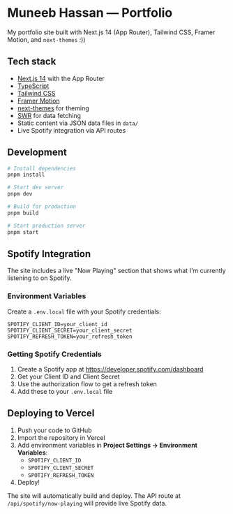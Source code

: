 # Muneeb Hassan — Portfolio

My portfolio site built with Next.js 14 (App Router), Tailwind CSS, Framer Motion, and `next-themes` :))

## Tech stack

- [Next.js 14](https://nextjs.org/) with the App Router
- [TypeScript](https://www.typescriptlang.org/)
- [Tailwind CSS](https://tailwindcss.com/)
- [Framer Motion](https://www.framer.com/motion/)
- [next-themes](https://github.com/pacocoursey/next-themes) for theming
- [SWR](https://swr.vercel.app/) for data fetching
- Static content via JSON data files in `data/`
- Live Spotify integration via API routes

## Development

```bash
# Install dependencies
pnpm install

# Start dev server
pnpm dev

# Build for production
pnpm build

# Start production server
pnpm start
```

## Spotify Integration

The site includes a live "Now Playing" section that shows what I'm currently listening to on Spotify.

### Environment Variables

Create a `.env.local` file with your Spotify credentials:

```env
SPOTIFY_CLIENT_ID=your_client_id
SPOTIFY_CLIENT_SECRET=your_client_secret
SPOTIFY_REFRESH_TOKEN=your_refresh_token
```

### Getting Spotify Credentials

1. Create a Spotify app at https://developer.spotify.com/dashboard
2. Get your Client ID and Client Secret
3. Use the authorization flow to get a refresh token
4. Add these to your `.env.local` file

## Deploying to Vercel

1. Push your code to GitHub
2. Import the repository in Vercel
3. Add environment variables in **Project Settings → Environment Variables**:
   - `SPOTIFY_CLIENT_ID`
   - `SPOTIFY_CLIENT_SECRET`
   - `SPOTIFY_REFRESH_TOKEN`
4. Deploy!

The site will automatically build and deploy. The API route at `/api/spotify/now-playing` will provide live Spotify data.
